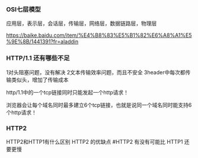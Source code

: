 ### OSI七层模型
应用层，表示层，会话层，传输层，网络层，数据链路层，物理层

https://baike.baidu.com/item/%E4%B8%83%E5%B1%82%E6%A8%A1%E5%9E%8B/1441391?fr=aladdin

### HTTP/1.1 还有哪些不足

1对头阻塞问题，没有解决
2文本传输效率问题，而且不安全
3header中每次都传输类似头，增加了传输成本



http/1.1中的一个tcp链接同时只能发起一个http请求！

浏览器会让每个域名同时最多建立6个tcp链接，也就是说同一个域名同时能支持6个http请求！


### HTTP2
HTTP2和HTTP1有什么区别
HTTP2 的优缺点
#HTTP2 有没有可能比 HTTP1 还要更慢